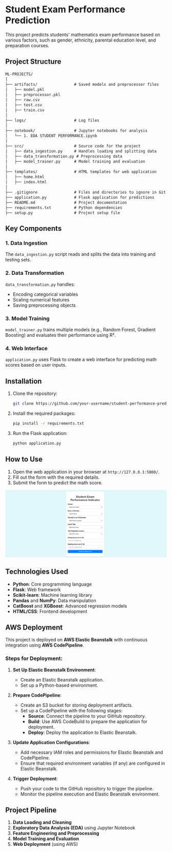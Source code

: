 # Student Exam Performance Prediction

This project predicts students' mathematics exam performance based on various factors, such as gender, ethnicity, parental education level, and preparation courses.

## Project Structure

```
ML-PROJECTS/
│
├── artifacts/                # Saved models and preprocessor files
│   ├── model.pkl
│   ├── preprocessor.pkl
│   ├── raw.csv
│   ├── test.csv
│   ├── train.csv
│
├── logs/                     # Log files
│
├── notebook/                 # Jupyter notebooks for analysis
│   └── 1. EDA STUDENT PERFORMANCE.ipynb
│
├── src/                      # Source code for the project
│   ├── data_ingestion.py     # Handles loading and splitting data
│   ├── data_transformation.py # Preprocessing data
│   ├── model_trainer.py      # Model training and evaluation
│
├── templates/                # HTML templates for web application
│   ├── home.html
│   ├── index.html
│
├── .gitignore                # Files and directories to ignore in Git
├── application.py            # Flask application for predictions
├── README.md                 # Project documentation
├── requirements.txt          # Python dependencies
├── setup.py                  # Project setup file
```

## Key Components

### 1. Data Ingestion
The `data_ingestion.py` script reads and splits the data into training and testing sets.

### 2. Data Transformation
`data_transformation.py` handles:
- Encoding categorical variables
- Scaling numerical features
- Saving preprocessing objects

### 3. Model Training
`model_trainer.py` trains multiple models (e.g., Random Forest, Gradient Boosting) and evaluates their performance using R².

### 4. Web Interface
`application.py` uses Flask to create a web interface for predicting math scores based on user inputs.

## Installation

1. Clone the repository:
   ```bash
   git clone https://github.com/your-username/student-performance-predictor.git
   ```

2. Install the required packages:
   ```bash
   pip install -r requirements.txt
   ```

3. Run the Flask application:
   ```bash
   python application.py
   ```

## How to Use

1. Open the web application in your browser at `http://127.0.0.1:5000/`.
2. Fill out the form with the required details.
3. Submit the form to predict the math score.

 ![Screenshot of Web Application](img\screenshot_webpage.png)

## Technologies Used

- **Python**: Core programming language
- **Flask**: Web framework
- **Scikit-learn**: Machine learning library
- **Pandas** and **NumPy**: Data manipulation
- **CatBoost** and **XGBoost**: Advanced regression models
- **HTML/CSS**: Frontend development

## AWS Deployment

This project is deployed on **AWS Elastic Beanstalk** with continuous integration using **AWS CodePipeline**.

### Steps for Deployment:

1. **Set Up Elastic Beanstalk Environment**:
   - Create an Elastic Beanstalk application.
   - Set up a Python-based environment.
  

2. **Prepare CodePipeline**:
   - Create an S3 bucket for storing deployment artifacts.
   - Set up a CodePipeline with the following stages:
     - **Source**: Connect the pipeline to your GitHub repository.
     - **Build**: Use AWS CodeBuild to prepare the application for deployment.
     - **Deploy**: Deploy the application to Elastic Beanstalk.

3. **Update Application Configurations**:
   - Add necessary IAM roles and permissions for Elastic Beanstalk and CodePipeline.
   - Ensure that required environment variables (if any) are configured in Elastic Beanstalk.

4. **Trigger Deployment**:
   - Push your code to the GitHub repository to trigger the pipeline.
   - Monitor the pipeline execution and Elastic Beanstalk environment.

## Project Pipeline

1. **Data Loading and Cleaning**
2. **Exploratory Data Analysis (EDA)** using Jupyter Notebook
3. **Feature Engineering and Preprocessing**
4. **Model Training and Evaluation**
5. **Web Deployment** (using AWS)